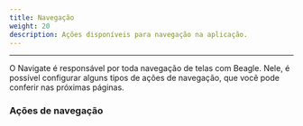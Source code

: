 ```yaml
---
title: Navegação
weight: 20
description: Ações disponíveis para navegação na aplicação.
---
```


---

O Navigate é  responsável por toda navegação de telas com Beagle. Nele, é possível configurar alguns tipos de ações de navegação, que você pode conferir nas próximas páginas. 

### Ações de navegação
